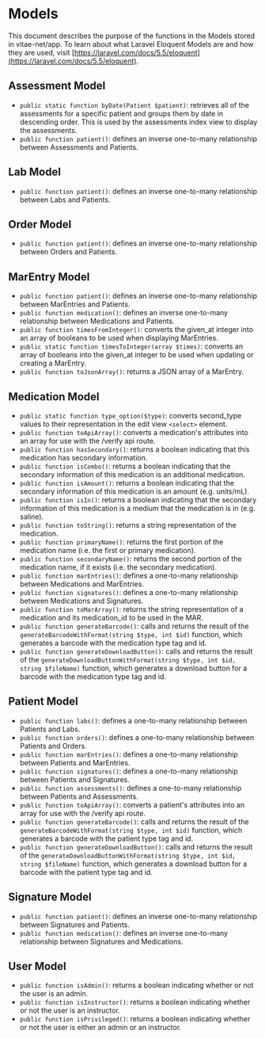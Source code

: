# Models

This document describes the purpose of the functions in the Models stored in vitae-net/app. To
learn about what Laravel Eloquent Models are and how they are used, visit
[https://laravel.com/docs/5.5/eloquent](https://laravel.com/docs/5.5/eloquent).

## Assessment Model

- `public static function byDate(Patient $patient)`: retrieves all of the
assessments for a specific patient and groups them by date in descending order. This
is used by the assessments index view to display the assessments.
- `public function patient()`: defines an inverse one-to-many relationship between Assessments
and Patients.

## Lab Model

- `public function patient()`: defines an inverse one-to-many relationship between Labs and
Patients.

## Order Model

- `public function patient()`: defines an inverse one-to-many relationship between Orders and
Patients.

## MarEntry Model

- `public function patient()`: defines an inverse one-to-many relationship between MarEntries
and Patients.
- `public function medication()`: defines an inverse one-to-many relationship between
Medications and Patients.
- `public function timesFromInteger()`: converts the given_at
integer into an array of booleans to be used when displaying MarEntries.
- `public static function timesToInteger(array $times)`: converts an array of booleans into the
given_at integer to be used when updating or creating a MarEntry.
- `public function toJsonArray()`: returns a JSON array of a MarEntry.

## Medication Model

- `public static function type_option($type)`: converts second_type values to their
representation in the edit view `<select>` element.
- `public function toApiArray()`: converts a medication's attributes into an array for use with
the /verify api route.
- `public function hasSecondary()`: returns a boolean indicating that this medication has
secondary information.
- `public function isCombo()`: returns a boolean indicating that the secondary information of
this medication is an additional medication.
- `public function isAmount()`: returns a boolean indicating that the secondary information of
this medication is an amount (e.g. units/mL).
- `public function isIn()`: returns a boolean indicating that the secondary information of this
medication is a medium that the medication is in (e.g. saline).
- `public function toString()`: returns a string representation of the medication.
- `public function primaryName()`: returns the first portion of the
medication name (i.e. the first or primary medication).
- `public function secondaryName()`: returns the second portion of the medication name, if it
exists (i.e. the secondary medication).
- `public function marEntries()`: defines a one-to-many relationship between
Medications and MarEntries.
- `public function signatures()`: defines a one-to-many relationship between
Medications and Signatures.
- `public function toMarArray()`: returns the string representation of a medication and its
medication_id to be used in the MAR.
- `public function generateBarcode()`: calls and returns the result of the
`generateBarcodeWithFormat(string $type, int $id)` function, which generates a barcode with the
medication type tag and id.
- `public function generateDownloadButton()`: calls and returns the result of the
`generateDownloadButtonWithFormat(string $type, int $id, string $fileName)` function, which
generates a download button for a barcode with the medication type tag and id.

## Patient Model

- `public function labs()`: defines a one-to-many relationship between
Patients and Labs.
- `public function orders()`: defines a one-to-many relationship between
Patients and Orders.
- `public function marEntries()`: defines a one-to-many relationship between
Patients and MarEntries.
- `public function signatures()`: defines a one-to-many relationship between
Patients and Signatures.
- `public function assessments()`: defines a one-to-many relationship between
Patients and Assessments.
- `public function toApiArray()`: converts a patient's attributes into an array for use with
the /verify api route.
- `public function generateBarcode()`: calls and returns the result of the
`generateBarcodeWithFormat(string $type, int $id)` function, which generates a barcode with the
patient type tag and id.
- `public function generateDownloadButton()`: calls and returns the result of the
`generateDownloadButtonWithFormat(string $type, int $id, string $fileName)` function, which
generates a download button for a barcode with the patient type tag and id.

## Signature Model

- `public function patient()`: defines an inverse one-to-many relationship between Signatures
and Patients.
- `public function medication()`: defines an inverse one-to-many relationship between
Signatures and Medications.

## User Model

- `public function isAdmin()`: returns a boolean indicating whether or not the user is an
admin.
- `public function isInstructor()`: returns a boolean indicating whether or not the user is an
instructor.
- `public function isPrivileged()`: returns a boolean indicating whether or not the user is either an admin or an instructor.
